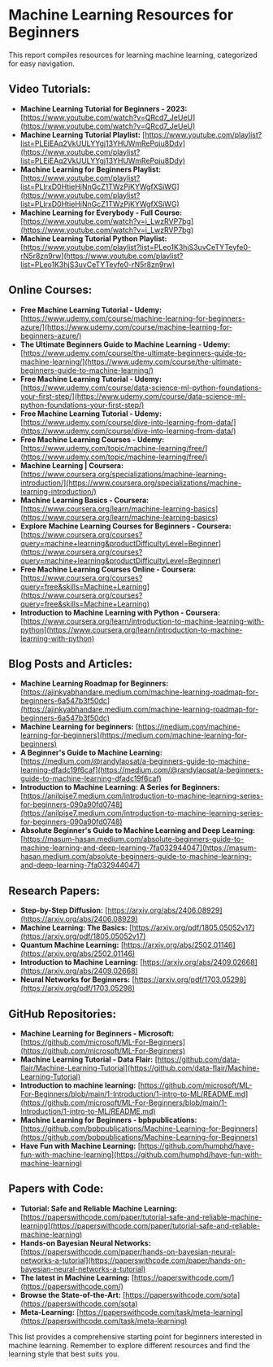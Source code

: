 # Machine Learning Resources for Beginners

This report compiles resources for learning machine learning, categorized for easy navigation.

## Video Tutorials:

* **Machine Learning Tutorial for Beginners - 2023:** [https://www.youtube.com/watch?v=QRcd7_JeUeU](https://www.youtube.com/watch?v=QRcd7_JeUeU)
* **Machine Learning Tutorial Playlist:** [https://www.youtube.com/playlist?list=PLEiEAq2VkUULYYgj13YHUWmRePqiu8Ddy](https://www.youtube.com/playlist?list=PLEiEAq2VkUULYYgj13YHUWmRePqiu8Ddy)
* **Machine Learning for Beginners Playlist:** [https://www.youtube.com/playlist?list=PLlrxD0HtieHjNnGcZ1TWzPjKYWgfXSiWG](https://www.youtube.com/playlist?list=PLlrxD0HtieHjNnGcZ1TWzPjKYWgfXSiWG)
* **Machine Learning for Everybody - Full Course:** [https://www.youtube.com/watch?v=i_LwzRVP7bg](https://www.youtube.com/watch?v=i_LwzRVP7bg)
* **Machine Learning Tutorial Python Playlist:** [https://www.youtube.com/playlist?list=PLeo1K3hjS3uvCeTYTeyfe0-rN5r8zn9rw](https://www.youtube.com/playlist?list=PLeo1K3hjS3uvCeTYTeyfe0-rN5r8zn9rw)


## Online Courses:

* **Free Machine Learning Tutorial - Udemy:** [https://www.udemy.com/course/machine-learning-for-beginners-azure/](https://www.udemy.com/course/machine-learning-for-beginners-azure/)
* **The Ultimate Beginners Guide to Machine Learning - Udemy:** [https://www.udemy.com/course/the-ultimate-beginners-guide-to-machine-learning/](https://www.udemy.com/course/the-ultimate-beginners-guide-to-machine-learning/)
* **Free Machine Learning Tutorial - Udemy:** [https://www.udemy.com/course/data-science-ml-python-foundations-your-first-step/](https://www.udemy.com/course/data-science-ml-python-foundations-your-first-step/)
* **Free Machine Learning Tutorial - Udemy:** [https://www.udemy.com/course/dive-into-learning-from-data/](https://www.udemy.com/course/dive-into-learning-from-data/)
* **Free Machine Learning Courses - Udemy:** [https://www.udemy.com/topic/machine-learning/free/](https://www.udemy.com/topic/machine-learning/free/)
* **Machine Learning | Coursera:** [https://www.coursera.org/specializations/machine-learning-introduction/](https://www.coursera.org/specializations/machine-learning-introduction/)
* **Machine Learning Basics - Coursera:** [https://www.coursera.org/learn/machine-learning-basics](https://www.coursera.org/learn/machine-learning-basics)
* **Explore Machine Learning Courses for Beginners - Coursera:** [https://www.coursera.org/courses?query=machine+learning&productDifficultyLevel=Beginner](https://www.coursera.org/courses?query=machine+learning&productDifficultyLevel=Beginner)
* **Free Machine Learning Courses Online - Coursera:** [https://www.coursera.org/courses?query=free&skills=Machine+Learning](https://www.coursera.org/courses?query=free&skills=Machine+Learning)
* **Introduction to Machine Learning with Python - Coursera:** [https://www.coursera.org/learn/introduction-to-machine-learning-with-python](https://www.coursera.org/learn/introduction-to-machine-learning-with-python)


## Blog Posts and Articles:

* **Machine Learning Roadmap for Beginners:** [https://ajinkyabhandare.medium.com/machine-learning-roadmap-for-beginners-6a547b3f50dc](https://ajinkyabhandare.medium.com/machine-learning-roadmap-for-beginners-6a547b3f50dc)
* **Machine Learning for beginners:** [https://medium.com/machine-learning-for-beginners](https://medium.com/machine-learning-for-beginners)
* **A Beginner's Guide to Machine Learning:** [https://medium.com/@randylaosat/a-beginners-guide-to-machine-learning-dfadc19f6caf](https://medium.com/@randylaosat/a-beginners-guide-to-machine-learning-dfadc19f6caf)
* **Introduction to Machine Learning: A Series for Beginners:** [https://anilpise7.medium.com/introduction-to-machine-learning-series-for-beginners-090a90fd0748](https://anilpise7.medium.com/introduction-to-machine-learning-series-for-beginners-090a90fd0748)
* **Absolute Beginner's Guide to Machine Learning and Deep Learning:** [https://masum-hasan.medium.com/absolute-beginners-guide-to-machine-learning-and-deep-learning-7fa032944047](https://masum-hasan.medium.com/absolute-beginners-guide-to-machine-learning-and-deep-learning-7fa032944047)


## Research Papers:

* **Step-by-Step Diffusion:** [https://arxiv.org/abs/2406.08929](https://arxiv.org/abs/2406.08929)
* **Machine Learning: The Basics:** [https://arxiv.org/pdf/1805.05052v17](https://arxiv.org/pdf/1805.05052v17)
* **Quantum Machine Learning:** [https://arxiv.org/abs/2502.01146](https://arxiv.org/abs/2502.01146)
* **Introduction to Machine Learning:** [https://arxiv.org/abs/2409.02668](https://arxiv.org/abs/2409.02668)
* **Neural Networks for Beginners:** [https://arxiv.org/pdf/1703.05298](https://arxiv.org/pdf/1703.05298)


## GitHub Repositories:

* **Machine Learning for Beginners - Microsoft:** [https://github.com/microsoft/ML-For-Beginners](https://github.com/microsoft/ML-For-Beginners)
* **Machine Learning Tutorial - Data Flair:** [https://github.com/data-flair/Machine-Learning-Tutorial](https://github.com/data-flair/Machine-Learning-Tutorial)
* **Introduction to machine learning:** [https://github.com/microsoft/ML-For-Beginners/blob/main/1-Introduction/1-intro-to-ML/README.md](https://github.com/microsoft/ML-For-Beginners/blob/main/1-Introduction/1-intro-to-ML/README.md)
* **Machine Learning for Beginners - bpbpublications:** [https://github.com/bpbpublications/Machine-Learning-for-Beginners](https://github.com/bpbpublications/Machine-Learning-for-Beginners)
* **Have Fun with Machine Learning:** [https://github.com/humphd/have-fun-with-machine-learning](https://github.com/humphd/have-fun-with-machine-learning)


## Papers with Code:

* **Tutorial: Safe and Reliable Machine Learning:** [https://paperswithcode.com/paper/tutorial-safe-and-reliable-machine-learning](https://paperswithcode.com/paper/tutorial-safe-and-reliable-machine-learning)
* **Hands-on Bayesian Neural Networks:** [https://paperswithcode.com/paper/hands-on-bayesian-neural-networks-a-tutorial](https://paperswithcode.com/paper/hands-on-bayesian-neural-networks-a-tutorial)
* **The latest in Machine Learning:** [https://paperswithcode.com/](https://paperswithcode.com/)
* **Browse the State-of-the-Art:** [https://paperswithcode.com/sota](https://paperswithcode.com/sota)
* **Meta-Learning:** [https://paperswithcode.com/task/meta-learning](https://paperswithcode.com/task/meta-learning)

This list provides a comprehensive starting point for beginners interested in machine learning.  Remember to explore different resources and find the learning style that best suits you.
